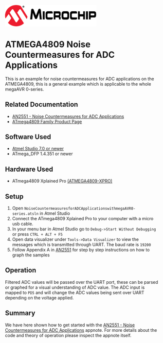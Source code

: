 <a href="https://www.microchip.com" rel="nofollow"><img src="images/microchip.png" alt="MCHP" width="300"/></a>

# ATMEGA4809 Noise Countermeasures for ADC Applications

This is an example for noise countermeasures for ADC applications on the ATMEGA4809, this is a general example which is applicable to the whole megaAVR 0-series.

## Related Documentation

- [AN2551 -  Noise Countermeasures for ADC Applications ](https://www.microchip.com/wwwAppNotes/AppNotes.aspx?appnote=en600674)
- [ATmega4809 Family Product Page](https://www.microchip.com/design-centers/8-bit/avr-mcus/device-selection/atmega4809)

## Software Used

- [Atmel Studio 7.0 or newer](https://www.microchip.com/mplab/avr-support/atmel-studio-7)
- ATmega_DFP 1.4.351 or newer

## Hardware Used

- ATmega4809 Xplained Pro [(ATMEGA4809-XPRO)](https://www.microchip.com/developmenttools/ProductDetails/ATMEGA4809-XPRO)

## Setup

1. Open `NoiseCountermeasuresforADCApplicationswithmegaAVR0-series.atsln` in Atmel Studio
2. Connect the ATmega4809 Xplained Pro to your computer with a micro usb cable.
3. In your menu bar in Atmel Studio go to `Debug->Start Without Debugging` or press `CTRL + ALT + F5`
4. Open data visualizer under `Tools->Data Visualizer` to view the messages which is transmitted through UART. The baud rate is `19200`
5. Follow Appendix A in [AN2551](#Related-Documentation) for step by step instructions on how to graph the samples

## Operation

Filtered ADC values will be passed over the UART port, these can be parsed or graphed for a visual understanding of ADC value.
The ADC input is mapped to `PD5` and will change the ADC values being sent over UART depending on the voltage applied.

## Summary

We have here shown how to get started with the [AN2551 -  Noise Countermeasures for ADC Applications](#Related-Documentation) appnote. For more details about the code and theory of operation please inspect the appnote itself.